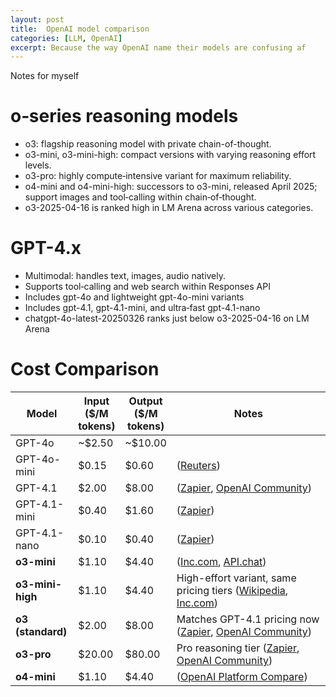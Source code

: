 ```yaml
---
layout: post
title:  OpenAI model comparison
categories: [LLM, OpenAI]
excerpt: Because the way OpenAI name their models are confusing af
---
```


<style>
#cost-comparison + table {
  width: 100%;
}
#cost-comparison + table th:nth-child(1),
#cost-comparison + table td:nth-child(1) {
  width: 20%;

}
#cost-comparison + table th:nth-child(2),
#cost-comparison + table td:nth-child(2) {
  width: 12%;

}
#cost-comparison + table th:nth-child(3),
#cost-comparison + table td:nth-child(3) {
  width: 12%;

}
#cost-comparison + table th:nth-child(4),
#cost-comparison + table td:nth-child(4) {
  width: 56%;
}
</style>

Notes for myself

# o‑series reasoning models
* o3: flagship reasoning model with private chain-of-thought.
* o3-mini, o3-mini-high: compact versions with varying reasoning effort levels.
* o3-pro: highly compute‑intensive variant for maximum reliability.
* o4-mini and o4-mini-high: successors to o3-mini, released April 2025; support images and tool‑calling within chain‑of‑thought.
* o3-2025-04-16 is ranked high in LM Arena across various categories.

# GPT-4.x
* Multimodal: handles text, images, audio natively.
* Supports tool‑calling and web search within Responses API
* Includes gpt-4o and lightweight gpt-4o-mini variants
* Includes gpt-4.1, gpt-4.1-mini, and ultra‑fast gpt-4.1-nano
* chatgpt-4o-latest-20250326 ranks just below  o3-2025-04-16 on LM Arena

# Cost Comparison

| Model             | Input ($/M tokens) | Output ($/M tokens) | Notes                                                                  |
| ----------------- | ------------------ | ------------------- | ---------------------------------------------------------------------- |
| GPT-4o            | ~$2.50             | ~$10.00             |                                                                        |
| GPT-4o-mini       | $0.15              | $0.60               | ([Reuters][1])                                                         |
| GPT-4.1           | $2.00              | $8.00               | ([Zapier][2], [OpenAI Community][3])                                   |
| GPT-4.1-mini      | $0.40              | $1.60               | ([Zapier][2])                                                          |
| GPT-4.1-nano      | $0.10              | $0.40               | ([Zapier][2])                                                          |
| **o3-mini**       | $1.10              | $4.40               | ([Inc.com][4], [API.chat][5])                                          |
| **o3-mini-high**  | $1.10              | $4.40               | High-effort variant, same pricing tiers ([Wikipedia][6], [Inc.com][4]) |
| **o3 (standard)** | $2.00              | $8.00               | Matches GPT-4.1 pricing now ([Zapier][2], [OpenAI Community][7])       |
| **o3-pro**        | $20.00             | $80.00              | Pro reasoning tier ([Zapier][2], [OpenAI Community][7])                |
| **o4-mini**       | $1.10              | $4.40               | ([OpenAI Platform Compare][8])                                         |


[1]: https://www.reuters.com/technology/artificial-intelligence/openai-unveils-cheaper-small-ai-model-gpt-4o-mini-2024-07-18/?utm_source=chatgpt.com "OpenAI unveils cheaper small AI model GPT-4o mini"
[2]: https://zapier.com/blog/openai-o1/?utm_source=chatgpt.com "What are OpenAI o3 and o4? - Zapier"
[3]: https://community.openai.com/t/is-the-api-pricing-for-gpt-4-1-mini-and-o3-really-identical-now/1286911?utm_source=chatgpt.com "Is the API pricing for GPT-4.1 mini and o3 really identical now?"
[4]: https://www.inc.com/ben-sherry/openai-just-released-o3-mini-its-most-cost-efficient-model-yet/91141869?utm_source=chatgpt.com "OpenAI Just Released o3-mini, Its Most Cost-Efficient Model Yet"
[5]: https://api.chat/models/chatgpt-o3-mini/price/?utm_source=chatgpt.com "OpenAI ChatGPT o3-mini Price - API.chat"
[6]: https://en.wikipedia.org/wiki/OpenAI_o3?utm_source=chatgpt.com "OpenAI o3"
[7]: https://community.openai.com/t/o3-is-80-cheaper-and-introducing-o3-pro/1284925?utm_source=chatgpt.com "O3 is 80% cheaper and introducing o3-pro - Announcements"
[8]: https://platform.openai.com/docs/models/compare